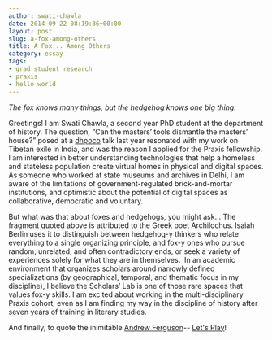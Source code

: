 ```yaml
---
author: swati-chawla
date: 2014-09-22 08:19:36+00:00
layout: post
slug: a-fox-among-others
title: A Fox... Among Others
category: essay
tags:
- grad student research
- praxis
- hello world
---
```


_The fox knows many things, but the hedgehog knows one big thing._

Greetings! I am Swati Chawla, a second year PhD student at the department of history. The question, “Can the masters’ tools dismantle the masters’ house?” posed at a [dhpoco](http://dhpoco.org) talk last year resonated with my work on Tibetan exile in India, and was the reason I applied for the Praxis fellowship. I am interested in better understanding technologies that help a homeless and stateless population create virtual homes in physical and digital spaces. As someone who worked at state museums and archives in Delhi, I am aware of the limitations of government-regulated brick-and-mortar institutions, and optimistic about the potential of digital spaces as collaborative, democratic and voluntary.

But what was that about foxes and hedgehogs, you might ask... The fragment quoted above is attributed to the Greek poet Archilochus. Isaiah Berlin uses it to distinguish between hedgehog-y thinkers who relate everything to a single organizing principle, and fox-y ones who pursue random, unrelated, and often contradictory ends, or seek a variety of experiences solely for what they are in themselves.  In an academic environment that organizes scholars around narrowly defined specializations (by geographical, temporal, and thematic focus in my discipline), I believe the Scholars’ Lab is one of those rare spaces that values fox-y skills. I am excited about working in the multi-disciplinary Praxis cohort, even as I am finding my way in the discipline of history after seven years of training in literary studies.

And finally, to quote the inimitable [Andrew Ferguson](http://scholarslab.org/author/af3pj/)-- [Let's Play](http://scholarslab.org/digital-humanities/lets-play/)!
